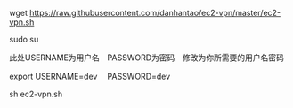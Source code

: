 wget https://raw.githubusercontent.com/danhantao/ec2-vpn/master/ec2-vpn.sh

sudo su

此处USERNAME为用户名　PASSWORD为密码　修改为你所需要的用户名密码

export USERNAME=dev　  PASSWORD=dev

sh ec2-vpn.sh
